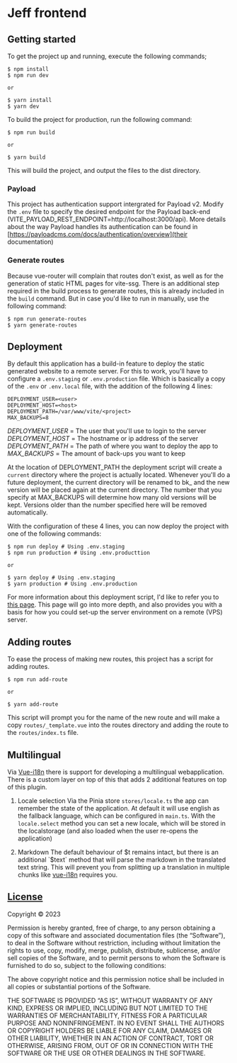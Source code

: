 # Jeff frontend


## Getting started

To get the project up and running, execute the following commands;

```
$ npm install
$ npm run dev

or

$ yarn install
$ yarn dev
```

To build the project for production, run the following command:
```
$ npm run build 

or 

$ yarn build
```
This will build the project, and output the files to the dist directory.


### Payload

This project has authentication support intergrated for Payload v2. Modify the `.env` file to specify the desired endpoint for the Payload back-end (VITE_PAYLOAD_REST_ENDPOINT=http://localhost:3000/api). More details about the way Payload handles its authentication can be found in [https://payloadcms.com/docs/authentication/overview](their documentation)

### Generate routes

Because vue-router will complain that routes don't exist, as well as for the generation of static HTML pages for vite-ssg. There is an additional step required in the build process to generate routes, this is already included in the `build` command. But in case you'd like to run in manually, use the following command:

```
$ npm run generate-routes
$ yarn generate-routes
```


## Deployment
By default this application has a build-in feature to deploy the static generated website to a remote server. For this to work, you'll have to configure a `.env.staging` or `.env.production` file. Which is basically a copy of the `.env` or `.env.local` file, with the addition of the following 4 lines:

```
DEPLOYMENT_USER=<user>
DEPLOYMENT_HOST=<host>
DEPLOYMENT_PATH=/var/www/vite/<project>
MAX_BACKUPS=8
```
*DEPLOYMENT_USER* = The user that you'll use to login to the server
*DEPLOYMENT_HOST* = The hostname or ip address of the server 
*DEPLOYMENT_PATH* = The path of where you want to deploy the app to
*MAX_BACKUPS* = The amount of back-ups you want to keep

At the location of DEPLOYMENT_PATH the deployment script will create a `current` directory where the project is actually located. Whenever you'll do a future deployment, the current directory will be renamed to bk_<timecode> and the new version will be placed again at the current directory. The number that you specify at MAX_BACKUPS will determine how many old versions will be kept. Versions older than the number specified here will be removed automatically.

With the configuration of these 4 lines, you can now deploy the project with one of the following commands:


```
$ npm run deploy # Using .env.staging
$ npm run production # Using .env.producttion

or 

$ yarn deploy # Using .env.staging
$ yarn production # Using .env.production
```

For more information about this deployment script, I'd like to refer you to [this page](https://github.com/JeffreyArts/server/wiki/Vite-website-setup). This page will go into more depth, and also provides you with a basis for how you could set-up the server environment on a remote (VPS) server.

## Adding routes

To ease the process of making new routes, this project has a script for adding routes. 
```
$ npm run add-route

or 

$ yarn add-route
```

This script will prompt you for the name of the new route and will make a copy `routes/_template.vue` into the routes directory and adding the route to the `routes/index.ts`  file.

## Multilingual
Via [Vue-i18n](https://github.com/intlify/vue-i18n-next) there is support for developing a multilingual webapplication. There is a custom layer on top of this that adds 2 additional features on top of this plugin.

1. Locale selection
Via the Pinia store `stores/locale.ts` the app can remember the state of the application. At default it will use english as the fallback language, which can be configured in `main.ts`. With the `locale.select` method you can set a new locale, which will be stored in the localstorage (and also loaded when the user re-opens the application)

2. Markdown
The default behaviour of $t remains intact, but there is an additional `$text` method that will parse the markdown in the translated text string. This will prevent you from splitting up a translation in multiple chunks like [vue-i18n](https://vue-i18n.intlify.dev/guide/advanced/component.html#basic-usage) requires you.


## [License](https://github.com/JeffreyArts/create-jeff-backend/blob/master/LICENSE)

Copyright © 2023 <Jeffrey Arts>

Permission is hereby granted, free of charge, to any person obtaining a copy of this software and associated documentation files (the “Software”), to deal in the Software without restriction, including without limitation the rights to use, copy, modify, merge, publish, distribute, sublicense, and/or sell copies of the Software, and to permit persons to whom the Software is furnished to do so, subject to the following conditions:

The above copyright notice and this permission notice shall be included in all copies or substantial portions of the Software.

THE SOFTWARE IS PROVIDED “AS IS”, WITHOUT WARRANTY OF ANY KIND, EXPRESS OR IMPLIED, INCLUDING BUT NOT LIMITED TO THE WARRANTIES OF MERCHANTABILITY, FITNESS FOR A PARTICULAR PURPOSE AND NONINFRINGEMENT. IN NO EVENT SHALL THE AUTHORS OR COPYRIGHT HOLDERS BE LIABLE FOR ANY CLAIM, DAMAGES OR OTHER LIABILITY, WHETHER IN AN ACTION OF CONTRACT, TORT OR OTHERWISE, ARISING FROM, OUT OF OR IN CONNECTION WITH THE SOFTWARE OR THE USE OR OTHER DEALINGS IN THE SOFTWARE.

